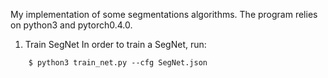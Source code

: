 My implementation of some segmentations algorithms. The program relies on python3 and pytorch0.4.0.

1. Train SegNet
In order to train a SegNet, run:  
```shell
    $ python3 train_net.py --cfg SegNet.json
```

